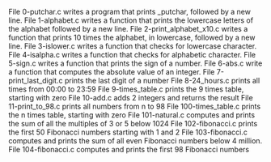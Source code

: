 File 0-putchar.c writes a program that prints _putchar, followed by a new line.
File 1-alphabet.c writes a function that prints the lowercase letters of the alphabet followed by a new line.
File 2-print_alphabet_x10.c writes a function that prints 10 times the alphabet, in lowercase, followed by a new line.
File 3-islower.c writes a function that checks for lowercase character.
File 4-isalpha.c writes a function that checks for alphabetic character.
File 5-sign.c writes a function that prints the sign of a number.
File 6-abs.c write a function that computes the absolute value of an integer.
File 7-print_last_digit.c prints the last digit of a number
File 8-24_hours.c prints all times from 00:00 to 23:59
File 9-times_table.c prints the 9 times table, starting with zero
File 10-add.c adds 2 integers and returns the result
File 11-print_to_98.c prints all numbers from n to 98
File 100-times_table.c prints the n times table, starting with zero
File 101-natural.c computes and prints the sum of all the multiples of 3 or 5 below 1024
File 102-fibonacci.c prints the first 50 Fibonacci numbers starting with 1 and 2
File 103-fibonacci.c computes and prints the sum of all even Fibonacci numbers below 4 million.
File 104-fibonacci.c computes and prints the first 98 Fibonacci numbers
